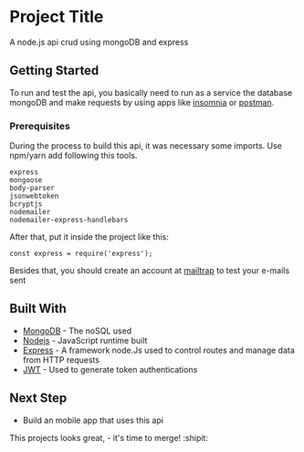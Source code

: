 # Project Title

A node.js api crud using mongoDB and express

## Getting Started

To run and test the api, you basically need to run as a service the database mongoDB and make requests by using apps like [insomnia](https://insomnia.rest/download/) or [postman](https://www.postman.com/downloads/).

### Prerequisites

During the process to build this api, it was necessary some imports. Use npm/yarn add following this tools.

```
express
mongoose
body-parser
jsonwebtoken
bcryptjs
nodemailer
nodemailer-express-handlebars
```
After that, put it inside the project like this: 

```
const express = require('express');

```
Besides that, you should create an account at [mailtrap](https://mailtrap.io/) to test your e-mails sent

## Built With

* [MongoDB](https://www.mongodb.com/) - The noSQL used
* [Nodejs](https://nodejs.org/en/) - JavaScript runtime built
* [Express](https://expressjs.com/pt-br/) - A framework node.Js used to control routes and manage data from HTTP requests
* [JWT](https://jwt.io/) - Used to generate token authentications


## Next Step

* Build an mobile app that uses this api


This projects looks great, - it's time to merge! :shipit:
